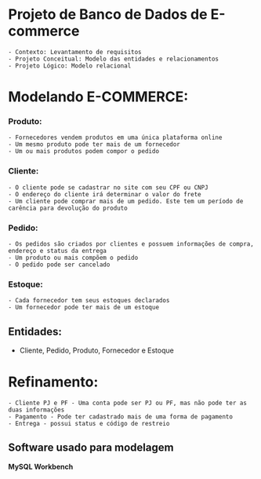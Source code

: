 # Projeto de Banco de Dados de E-commerce

	- Contexto: Levantamento de requisitos
	- Projeto Conceitual: Modelo das entidades e relacionamentos
	- Projeto Lógico: Modelo relacional

# Modelando E-COMMERCE:
### Produto:
	- Fornecedores vendem produtos em uma única plataforma online
	- Um mesmo produto pode ter mais de um fornecedor
	- Um ou mais produtos podem compor o pedido

### Cliente:
	- O cliente pode se cadastrar no site com seu CPF ou CNPJ
	- O endereço do cliente irá determinar o valor do frete
	- Um cliente pode comprar mais de um pedido. Este tem um período de carência para devolução do produto

### Pedido:
	- Os pedidos são criados por clientes e possuem informações de compra, endereço e status da entrega
	- Um produto ou mais compõem o pedido
	- O pedido pode ser cancelado

### Estoque:
	- Cada fornecedor tem seus estoques declarados
 	- Um fornecedor pode ter mais de um estoque

## Entidades: 
- Cliente, Pedido, Produto, Fornecedor e Estoque

# Refinamento:
	- Cliente PJ e PF - Uma conta pode ser PJ ou PF, mas não pode ter as duas informações
	- Pagamento - Pode ter cadastrado mais de uma forma de pagamento
	- Entrega - possui status e código de restreio

## Software usado para modelagem
**MySQL Workbench**
